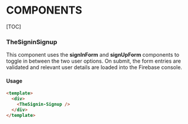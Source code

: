 # COMPONENTS

[TOC]

### TheSigninSignup

This component uses the **signInForm** and **signUpForm** components to toggle in between the two user options. On submit, the form entries are validated and relevant user details are loaded into the Firebase console.


#### Usage

```html
<template>
  <div>
    <TheSignin-Signup />
  </div>
</template>
```

